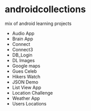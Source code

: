 # androidcollections

mix of android learning projects

- Audio App
- Brain App
- Connect
- Connect3
- DB_Login
- DL Images
- Google maps
- Gues Celeb
- Hikers Watch
- JSON Demo
- List View App
- Location Challenge
- Weather App
- Users Locations
